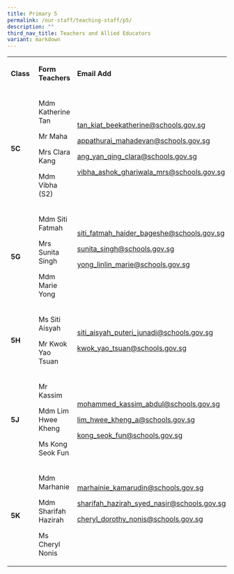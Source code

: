 ```yaml
---
title: Primary 5
permalink: /our-staff/teaching-staff/p5/
description: ""
third_nav_title: Teachers and Allied Educators
variant: markdown
---
```

<p></p>
<table style="minWidth: 75px">
<colgroup>
<col>
<col>
<col>
</colgroup>
<tbody>
<tr>
<td rowspan="1" colspan="1">
<p><strong>Class&nbsp;</strong>
</p>
</td>
<td rowspan="1" colspan="1">
<p><strong>Form Teachers</strong>
</p>
</td>
<td rowspan="1" colspan="1">
<p><strong>Email Add</strong>
</p>
</td>
</tr>
<tr>
<td rowspan="1" colspan="1">
<p><strong>5C&nbsp;</strong>
</p>
</td>
<td rowspan="1" colspan="1">
<p>Mdm Katherine Tan</p>
<p>Mr Maha</p>
<p>Mrs Clara Kang&nbsp;</p>
<p>Mdm Vibha (S2)</p>
<p></p>
</td>
<td rowspan="1" colspan="1">
<p><a href="mailto:tan_kiat_beekatherine@schools.gov.sg" rel="noopener noreferrer nofollow" target="_blank"><u>tan_kiat_beekatherine@schools.gov.sg</u></a>
</p>
<p><a href="mailto:appathurai_mahadevan@schools.gov.sg" rel="noopener noreferrer nofollow" target="_blank"><u>appathurai_mahadevan@schools.gov.sg</u></a>
</p>
<p><a href="mailto:ang_yan_qing_clara@schools.gov.sg" rel="noopener noreferrer nofollow" target="_blank"><u>ang_yan_qing_clara@schools.gov.sg</u></a>
</p>
<p><a href="mailto:vibha_ashok_ghariwala_mrs@schools.gov.sg" rel="noopener noreferrer nofollow" target="_blank"><u>vibha_ashok_ghariwala_mrs@schools.gov.sg</u></a>
</p>
<p></p>
</td>
</tr>
<tr>
<td rowspan="1" colspan="1">
<p><strong>5G&nbsp;</strong>
</p>
</td>
<td rowspan="1" colspan="1">
<p>Mdm Siti Fatmah&nbsp;</p>
<p>Mrs Sunita Singh</p>
<p>Mdm Marie Yong</p>
<p></p>
</td>
<td rowspan="1" colspan="1">
<p><a href="mailto:siti_fatmah_haider_bageshe@schools.gov.sg" rel="noopener noreferrer nofollow" target="_blank"><u>siti_fatmah_haider_bageshe@schools.gov.sg</u></a>
</p>
<p><a href="mailto:sunita_singh@schools.gov.sg" rel="noopener noreferrer nofollow" target="_blank"><u>sunita_singh@schools.gov.sg</u></a>
</p>
<p><a href="mailto:yong_linlin_marie@schools.gov.sg" rel="noopener noreferrer nofollow" target="_blank"><u>yong_linlin_marie@schools.gov.sg</u></a>
</p>
<p>
<br>
</p>
</td>
</tr>
<tr>
<td rowspan="1" colspan="1">
<p><strong>5H&nbsp;</strong>
</p>
</td>
<td rowspan="1" colspan="1">
<p>Ms Siti Aisyah</p>
<p>Mr Kwok Yao Tsuan</p>
<p></p>
</td>
<td rowspan="1" colspan="1">
<p><a href="mailto:siti_aisyah_puteri_junadi@schools.gov.sg" rel="noopener noreferrer nofollow" target="_blank"><u>siti_aisyah_puteri_junadi@schools.gov.sg</u></a>
</p>
<p><a href="mailto:kwok_yao_tsuan@schools.gov.sg" rel="noopener noreferrer nofollow" target="_blank"><u>kwok_yao_tsuan@schools.gov.sg</u></a>
</p>
<p></p>
</td>
</tr>
<tr>
<td rowspan="1" colspan="1">
<p><strong>5J&nbsp;</strong>
</p>
</td>
<td rowspan="1" colspan="1">
<p>Mr Kassim&nbsp;</p>
<p>Mdm Lim Hwee Kheng</p>
<p>Ms Kong Seok Fun</p>
<p></p>
</td>
<td rowspan="1" colspan="1">
<p><a href="mailto:mohammed_kassim_abdul@schools.gov.sg" rel="noopener noreferrer nofollow" target="_blank"><u>mohammed_kassim_abdul@schools.gov.sg</u></a>
</p>
<p><a href="mailto:lim_hwee_kheng_a@schools.gov.sg" rel="noopener noreferrer nofollow" target="_blank"><u>lim_hwee_kheng_a@schools.gov.sg</u></a>
</p>
<p><a href="mailto:kong_seok_fun@schools.gov.sg" rel="noopener noreferrer nofollow" target="_blank"><u>kong_seok_fun@schools.gov.sg</u></a>
</p>
<p></p>
</td>
</tr>
<tr>
<td rowspan="1" colspan="1">
<p><strong>5K&nbsp;</strong>
</p>
</td>
<td rowspan="1" colspan="1">
<p>Mdm Marhanie</p>
<p>Mdm Sharifah Hazirah&nbsp;</p>
<p>Ms Cheryl Nonis</p>
<p></p>
</td>
<td rowspan="1" colspan="1">
<p><a href="mailto:marhainie_kamarudin@schools.gov.sg" rel="noopener noreferrer nofollow" target="_blank"><u>marhainie_kamarudin@schools.gov.sg</u></a>
</p>
<p><a href="mailto:sharifah_hazirah_syed_nasir@schools.gov.sg" rel="noopener noreferrer nofollow" target="_blank"><u>sharifah_hazirah_syed_nasir@schools.gov.sg</u></a>
</p>
<p><a href="mailto:cheryl_dorothy_nonis@schools.gov.sg" rel="noopener noreferrer nofollow" target="_blank"><u>cheryl_dorothy_nonis@schools.gov.sg</u></a>
</p>
<p>
<br>
<br>
</p>
</td>
</tr>
</tbody>
</table>
<p></p>